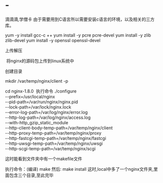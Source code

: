 # -
滴滴滴,学僧卡
由于需要用到C语言所以需要安装c语言的环境，以及相关的三方库。

yum -y install gcc-c ++
yum install -y pcre pcre-devel
yum install -y zlib zlib-devel
yum install -y openssl openssl-devel

上传解压

​ 将nginx的源码包上传到linux系统中

创建目录

mkdir /var/temp/nginx/client -p

cd nginx-1.8.0
​ 执行命令
./configure \
--prefix=/usr/local/nginx \
--pid-path=/var/run/nginx/nginx.pid \
--lock-path=/var/lock/nginx.lock \
--error-log-path=/var/log/nginx/error.log \
--http-log-path=/var/log/nginx/access.log \
--with-http_gzip_static_module \
--http-client-body-temp-path=/var/temp/nginx/client \
--http-proxy-temp-path=/var/temp/nginx/proxy \
--http-fastcgi-temp-path=/var/temp/nginx/fastcgi \
--http-uwsgi-temp-path=/var/temp/nginx/uwsgi \
--http-scgi-temp-path=/var/temp/nginx/scgi

这时能看到文件夹中有一个makefile文件

执行命令：(编译)
make
然后:
make install
这时,local中多了一个nginx文件夹,里面包含三个目录,至此完毕
